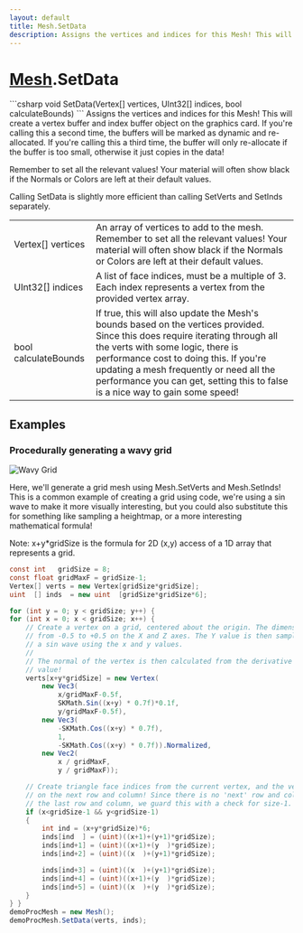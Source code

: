 ```yaml
---
layout: default
title: Mesh.SetData
description: Assigns the vertices and indices for this Mesh! This will create a vertex buffer and index buffer object on the graphics card. If you're calling this a second time, the buffers will be marked as dynamic and re-allocated. If you're calling this a third time, the buffer will only re-allocate if the buffer is too small, otherwise it just copies in the data!  Remember to set all the relevant values! Your material will often show black if the Normals or Colors are left at their default values.  Calling SetData is slightly more efficient than calling SetVerts and SetInds separately.
---
```

# [Mesh]({{site.url}}/Pages/StereoKit/Mesh.html).SetData

<div class='signature' markdown='1'>
```csharp
void SetData(Vertex[] vertices, UInt32[] indices, bool calculateBounds)
```
Assigns the vertices and indices for this Mesh! This will
create a vertex buffer and index buffer object on the graphics
card. If you're calling this a second time, the buffers will be
marked as dynamic and re-allocated. If you're calling this a third
time, the buffer will only re-allocate if the buffer is too small,
otherwise it just copies in the data!

Remember to set all the relevant values! Your material will often
show black if the Normals or Colors are left at their default
values.

Calling SetData is slightly more efficient than calling SetVerts
and SetInds separately.
</div>

|  |  |
|--|--|
|Vertex[] vertices|An array of vertices to add to the mesh.             Remember to set all the relevant values! Your material will often             show black if the Normals or Colors are left at their default             values.|
|UInt32[] indices|A list of face indices, must be a multiple of             3. Each index represents a vertex from the provided vertex array.|
|bool calculateBounds|If true, this will also update the             Mesh's bounds based on the vertices provided. Since this does             require iterating through all the verts with some logic, there is             performance cost to doing this. If you're updating a mesh             frequently or need all the performance you can get, setting this to             false is a nice way to gain some speed!|





## Examples

### Procedurally generating a wavy grid

![Wavy Grid]({{site.url}}/img/screenshots/ProceduralGrid.jpg)

Here, we'll generate a grid mesh using Mesh.SetVerts and Mesh.SetInds! This
is a common example of creating a grid using code, we're using a sin wave
to make it more visually interesting, but you could also substitute this for
something like sampling a heightmap, or a more interesting mathematical
formula!

Note: x+y*gridSize is the formula for 2D (x,y) access of a 1D array that represents
a grid.
```csharp
const int   gridSize = 8;
const float gridMaxF = gridSize-1;
Vertex[] verts = new Vertex[gridSize*gridSize];
uint  [] inds  = new uint  [gridSize*gridSize*6];

for (int y = 0; y < gridSize; y++) {
for (int x = 0; x < gridSize; x++) {
	// Create a vertex on a grid, centered about the origin. The dimensions extends
	// from -0.5 to +0.5 on the X and Z axes. The Y value is then sampled from 
	// a sin wave using the x and y values.
	//
	// The normal of the vertex is then calculated from the derivative of the Y 
	// value!
	verts[x+y*gridSize] = new Vertex(
		new Vec3(
			x/gridMaxF-0.5f,
			SKMath.Sin((x+y) * 0.7f)*0.1f,
			y/gridMaxF-0.5f),
		new Vec3(
			-SKMath.Cos((x+y) * 0.7f),
			1,
			-SKMath.Cos((x+y) * 0.7f)).Normalized,
		new Vec2(
			x / gridMaxF,
			y / gridMaxF));

	// Create triangle face indices from the current vertex, and the vertices
	// on the next row and column! Since there is no 'next' row and column on
	// the last row and column, we guard this with a check for size-1.
	if (x<gridSize-1 && y<gridSize-1)
	{
		int ind = (x+y*gridSize)*6;
		inds[ind  ] = (uint)((x+1)+(y+1)*gridSize);
		inds[ind+1] = (uint)((x+1)+(y  )*gridSize);
		inds[ind+2] = (uint)((x  )+(y+1)*gridSize);

		inds[ind+3] = (uint)((x  )+(y+1)*gridSize);
		inds[ind+4] = (uint)((x+1)+(y  )*gridSize);
		inds[ind+5] = (uint)((x  )+(y  )*gridSize);
	}
} }
demoProcMesh = new Mesh();
demoProcMesh.SetData(verts, inds);
```

